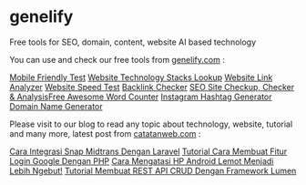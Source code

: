 # genelify
Free tools for SEO, domain, content, website AI based technology

You can use and check our free tools from [genelify.com](https://www.genelify.com/) :

[Mobile Friendly Test](https://www.genelify.com/tools/mobile-friendly-test) [Website Technology Stacks Lookup](https://www.genelify.com/tools/technology-lookup) [Website Link Analyzer](https://www.genelify.com/tools/website-link-analyzer) [Website Speed Test](https://www.genelify.com/tools/website-speed-test) [Backlink Checker](https://www.genelify.com/tools/backlink-checker) [SEO Site Checkup, Checker & Analysis](https://www.genelify.com/tools/seo-site-checker)[Free Awesome Word Counter](https://www.genelify.com/tools/word-counter) [Instagram Hashtag Generator](https://www.genelify.com/tools/instagram-hashtag-generator) [Domain Name Generator](https://www.genelify.com/tools/domain-name-generator)

Please visit to our blog to read any topic about technology, website, tutorial and many more, latest post from [catatanweb.com](https://www.catatanweb.com/) :

[Cara Integrasi Snap Midtrans Dengan Laravel](https://www.catatanweb.com/integrasi-snap-midtrans-dengan-laravel) [Tutorial Cara Membuat Fitur Login Google Dengan PHP](https://www.catatanweb.com/membuat-fitur-login-google-dengan-php) [Cara Mengatasi HP Android Lemot Menjadi Lebih Ngebut!](https://www.catatanweb.com/cara-mengatasi-hp-android-lemot) [Tutorial Membuat REST API CRUD Dengan Framework Lumen](https://www.catatanweb.com/membuat-rest-api-dengan-framework-lumen)
